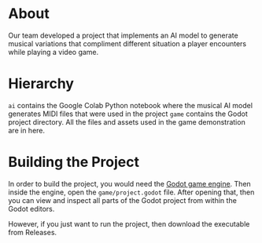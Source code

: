 # About
Our team developed a project that implements an AI model to generate musical variations that compliment different situation a player encounters while playing a video game.

# Hierarchy
`ai` contains the Google Colab Python notebook where the musical AI model generates MIDI files that were used in the project
`game` contains the Godot project directory. All the files and assets used in the game demonstration are in here.

# Building the Project
In order to build the project, you would need the [Godot game engine](https://godotengine.org/download).
Then inside the engine, open the `game/project.godot` file.
After opening that, then you can view and inspect all parts of the Godot project from within the Godot editors.

However, if you just want to run the project, then download the executable from Releases.
